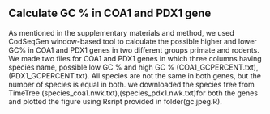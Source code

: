 ## Calculate GC % in COA1 and PDX1 gene
As mentioned in the supplementary materials and method, we used CodSeqGen window-based tool to calculate the possible higher and lower GC% in COA1 and PDX1 genes in two different groups primate and rodents.
We made two files for COA1 and PDX1 genes in which three columns having species name, possible low GC % and high GC % (COA1_GCPERCENT.txt),(PDX1_GCPERCENT.txt).
All species are not the same in both genes, but the number of species is equal in both. we downloaded the species tree from TimeTree (species_coa1.nwk.txt),(species_pdx1.nwk.txt)for both the genes and plotted the figure using Rsript provided in folder(gc.jpeg.R).
